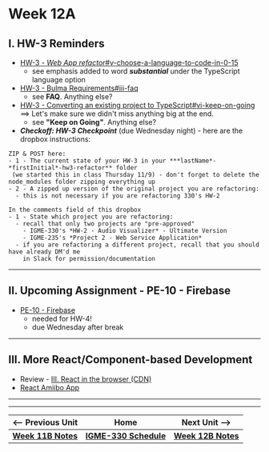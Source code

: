 # Week 12A

<!-- ## I. Review Exam
- Topics Covered:
  - Canvas API
  - Reference vs. value types
    - assignment
    - mutability
  - Classes & instances
  - `Object` methods
  - DOM - `array.map()`, `array.join()`, template strings, `document.querySelector()`
  - Unix
  - `node`/`npm`
  - Web Audio nodes & routing graph
- About the Final Exam:
  - Same format as exams #1 & #2
  - Cumulative
  - Given during finals week - check SIS for your section's time

--- -->

## I. HW-3 Reminders

- [HW-3 - *Web App refactor*#v-choose-a-language-to-code-in-0-15](../hw/hw-3.md#v-choose-a-language-to-code-in-0-15)
  - see emphasis added to word ***substantial*** under the TypeScript language option
- [HW-3 - Bulma Requirements#iii-faq](../hw/hw3-bulma-requirements.md#iii-faq)
  - see **FAQ**. Anything else?
- [HW-3 - Converting an existing project to TypeScript#vi-keep-on-going](../hw/hw3-typescript-notes.md#vi-keep-on-going) ==> Let's make sure we didn't miss anything big at the end.
  - see **"Keep on Going"**. Anything else?
- ***Checkoff: HW-3 Checkpoint*** (due Wednesday night) - here are the dropbox instructions:

```
ZIP & POST here:
- 1 - The current state of your HW-3 in your ***lastName*-*firstInitial*-hw3-refactor** folder
 (we started this in class Thursday 11/9) - don't forget to delete the node_modules folder zipping everything up
- 2 - A zipped up version of the original project you are refactoring:
  - this is not necessary if you are refactoring 330's HW-2
  
In the comments field of this dropbox
- 1 - State which project you are refactoring:
  - recall that only two projects are "pre-approved"
    - IGME-330's *HW-2 - Audio Visualizer* - Ultimate Version
    - IGME-235's *Project 2 - Web Service Application*
  - if you are refactoring a different project, recall that you should have already DM'd me
    in Slack for permission/documentation
```

---

## II. Upcoming Assignment - PE-10 - Firebase
- [PE-10 - Firebase](../pe/pe-10.md)
  - needed for HW-4!
  - due Wednesday after break

---

## III. More React/Component-based Development
- Review - [III. React in the browser (CDN)](https://github.com/tonethar/IGME-330-Master/blob/master/notes/react-intro.md#iii-react-in-the-browser)
- [React Amiibo App](https://github.com/tonethar/IGME-330-Master/blob/master/notes/react-amiibo-app.md)

---
---

| <-- Previous Unit | Home | Next Unit -->
| --- | --- | --- 
| [**Week 11B Notes**](11B.md)  |  [**IGME-330 Schedule**](../schedule.md) | [**Week 12B Notes**](12B.md)
